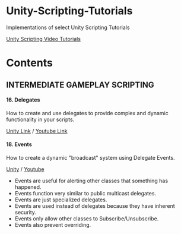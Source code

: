 # Unity-Scripting-Tutorials
Implementations of select Unity Scripting Tutorials

[Unity Scripting Video Tutorials](https://unity3d.com/learn/tutorials/topics/scripting)

# Contents

## INTERMEDIATE GAMEPLAY SCRIPTING

#### 16. Delegates

How to create and use delegates to provide complex and dynamic functionality in your scripts.

[Unity Link](https://unity3d.com/learn/tutorials/modules/intermediate/scripting/delegates?playlist=17117) / 
[Youtube Link](https://www.youtube.com/watch?v=RSN-A0NZTO0)


#### 18. Events

How to create a dynamic "broadcast" system using Delegate Events.

[Unity](https://unity3d.com/learn/tutorials/modules/intermediate/scripting/events?playlist=17117) / 
[Youtube](https://www.youtube.com/watch?v=6qyR73EO68w)

* Events are useful for alerting other classes that something has happened.
* Events function very similar to public multicast delegates.
* Events are just specialized delegates.
* Events are used instead of delegates because they have inherent security.
* Events only allow other classes to Subscribe/Unsubscribe.
* Events also prevent overriding. 